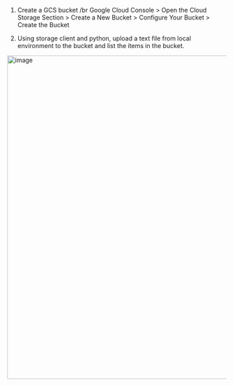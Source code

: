 1) Create a GCS bucket
   /br Google Cloud Console > Open the Cloud Storage Section > Create a New Bucket > Configure Your Bucket > Create the Bucket
   
2) Using storage client and python, upload a text file from local environment to the bucket and list the items in the bucket.
<img width="743" alt="image" src="https://github.com/user-attachments/assets/9fadc1ce-d311-4c91-8abf-9f2a9185000c">
